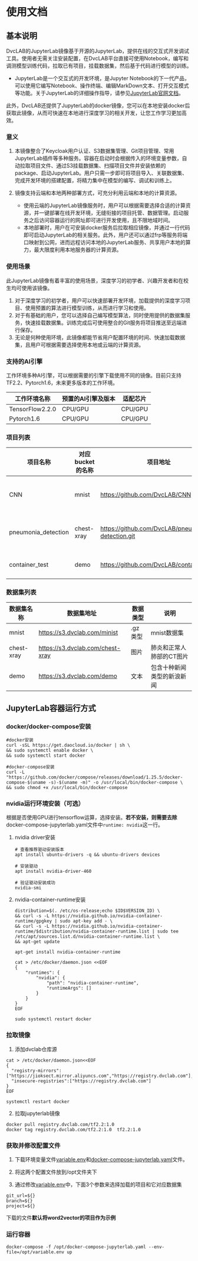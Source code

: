 

# 使用文档

## 基本说明

DvcLAB的JupyterLab镜像基于开源的JupyterLab，提供在线的交互式开发调试工具。使用者无需关注安装配置，在DvcLAB平台直接可使用Notebook，编写和调测模型训练代码，拉取已有项目，挂载数据集，然后基于代码进行模型的训练。

- JupyterLab是一个交互式的开发环境，是Jupyter Notebook的下一代产品，可以使用它编写Notebook、操作终端、编辑MarkDown文本、打开交互模式等功能。关于JupyterLab的详细操作指导，请参见[JupyterLab官网文档](https://jupyterlab.readthedocs.io/en/stable/)。

此外，DvcLAB还提供了JupyterLab的docker镜像，您可以在本地安装docker后获取此镜像，从而可快速在本地进行深度学习的相关开发，让您工作学习更加高效。
### 意义

1. 本镜像整合了Keycloak用户认证、S3数据集管理、Git项目管理、常用JupyterLab插件等多种服务。容器在启动时会根据传入的环境变量参数，自动拉取项目文件、通过S3挂载数据集、扫描项目文件并安装依赖的package、启动JupyterLab。用户只需一步即可将项目导入、关联数据集、完成开发环境的搭建配置，将精力集中在模型的编写、调试和训练上。

2. 镜像支持云端和本地两种部署方式，可充分利用云端和本地的计算资源。
   - 使用云端的JupyterLab镜像服务时，用户可以根据需要选择合适的计算资源，并一键部署在线开发环境，无缝衔接的项目托管、数据管理。启动服务之后访问容器运行的网址即可进行开发使用，且不限地域时间。
   - 本地部署时，用户在可安装docker服务后拉取相应镜像，并通过一行代码即可启动JupyterLab的相关服务。此外，用户还可以通过frp等服务将端口映射到公网，进而远程访问本地的JupyterLab服务、共享用户本地的算力，最大限度利用本地服务器的计算资源。

### 使用场景

此JupyterLab镜像有着丰富的使用场景，深度学习的初学者、兴趣开发者和在校生均可使用该镜像。
1. 对于深度学习的初学者，用户可以快速部署开发环境，加载提供的深度学习项目、使用预置的算法进行模型训练，从而进行学习和使用。
2. 对于有基础的用户，您可以选择自己编写模型算法，同时使用提供的数据集服务，快速挂载数据集。训练完成后可使用整合的Git服务将项目推送至远端进行保存。
3. 无论是何种使用环境，此镜像都能节省用户配置环境的时间、快速加载数据集，且用户可根据需要选择使用本地或云端的计算资源。

### 支持的AI引擎

工作环境多种AI引擎，可以根据需要的引擎下载使用不同的镜像。目前只支持TF2.2、Pytorch1.6，未来更多版本的工作环境。

| 工作环境名称    | 预置的AI引擎及版本 | 适配芯片 |
| --------------- | ------------------ | -------- |
| TensorFlow2.2.0 | CPU/GPU            | CPU/GPU  |
| Pytorch1.6 | CPU/GPU            | CPU/GPU  |

### 项目列表

| **项目名称**         | **对应bucket的名称** | **项目地址**                                      | **说明**                                |
| ------------------- | -------------------- | ------------------------------------------------- | --------------------------------------- |
| CNN                 | mnist                | https://github.com/DvcLAB/CNN                     | 使用CNN网络对mnist数据集的衣服进行分类  |
| pneumonia_detection | chest-xray           | https://github.com/DvcLAB/pneumonia-detection.git | 使用CNN网络检测CT肺部图片判断是否为肺炎 |
| container_test      | demo                 | https://github.com/DvcLAB/container_test          | 使用word2vector进行新闻分类             |

### 数据集列表

| **数据集名称** | **数据集地址**                   | **数据类型** | **说明**                   |
| -------------- | -------------------------------- | ------------ | -------------------------- |
| mnist          | https://s3.dvclab.com/minist     | .gz类型      | mnist数据集                |
| chest-xray     | https://s3.dvclab.com/chest-xray | 图片         | 肺炎和正常人肺部的CT图片   |
| demo           | https://s3.dvclab.com/demo       | 文本         | 包含十种新闻类型的新浪新闻 |

## JupyterLab容器运行方式

### docker/docker-compose安装

```shell
#docker安装
curl -sSL https://get.daocloud.io/docker | sh \
&& sudo systemctl enable docker \
&& sudo systemctl start docker

#docker-compose安装
curl -L "https://github.com/docker/compose/releases/download/1.25.5/docker-compose-$(uname -s)-$(uname -m)" -o /usr/local/bin/docker-compose \
&& sudo chmod +x /usr/local/bin/docker-compose
```

### nvidia运行环境安装（可选）

根据是否使用GPU进行tensorflow运算，选择安装。**若不安装，则需要去除**docker-compose-jupyterlab.yaml文件中`runtime: nvidia`这一行。

1. nvidia driver安装

   ```
   # 查看推荐驱动安装版本
   apt install ubuntu-drivers -q && ubuntu-drivers devices
   
   # 安装驱动
   apt install nvidia-driver-460
   
   # 验证驱动安装成功
   nvidia-smi
   ```

2. nvidia-container-runtime安装

   ```shell
   distribution=$(. /etc/os-release;echo $ID$VERSION_ID) \
   && curl -s -L https://nvidia.github.io/nvidia-container-runtime/gpgkey | sudo apt-key add - \
   && curl -s -L https://nvidia.github.io/nvidia-container-runtime/$distribution/nvidia-container-runtime.list | sudo tee /etc/apt/sources.list.d/nvidia-container-runtime.list \
   && apt-get update 
   
   apt-get install nvidia-container-runtime 
   
   cat > /etc/docker/daemon.json <<EOF
   {
       "runtimes": {
           "nvidia": {
               "path": "nvidia-container-runtime",
               "runtimeArgs": []
           }
       }
   }
   EOF
   
   sudo systemctl restart docker
   ```

### 拉取镜像

1. 添加dvclab仓库源

```
cat > /etc/docker/daemon.json<<EOF
{
  "registry-mirrors": ["https://jioksect.mirror.aliyuncs.com","https://registry.dvclab.com"],
  "insecure-registries":["https://registry.dvclab.com"]
}
EOF

systemctl restart docker
```

2. 拉取jupyterlab镜像

```
docker pull registry.dvclab.com/tf2.2:1.0
docker tag registry.dvclab.com/tf2.2:1.0  tf2.2:1.0
```

### 获取并修改配置文件

1. 下载环境变量文件[variable.env](https://drive.google.com/file/d/1ZXps-kJ1dCng8vHIzoPStOgHVs--HmG6/view?usp=sharing)和[docker-compose-jupyterlab.yaml](https://drive.google.com/file/d/1aN60j0bJQv01StbzHY6xUDLEB8hKw-dK/view?usp=sharing)文件。

2. 将这两个配置文件放到/opt文件夹下

3. 通过修改[variable.env](https://drive.google.com/file/d/1ZXps-kJ1dCng8vHIzoPStOgHVs--HmG6/view?usp=sharing)中，下面3个参数来选择加载的项目和它对应数据集

```
git_url=${}
branch=${}
project=${}
```

   下载的文件**默认将word2vector的项目作为示例**

### 运行容器

```
docker-compose -f /opt/docker-compose-jupyterlab.yaml --env-file=/opt/variable.env up
```
